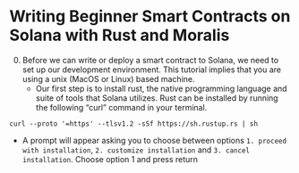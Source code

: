 # Writing Beginner Smart Contracts on Solana with Rust and Moralis


0.	Before we can write or deploy a smart contract to Solana, we need to set up our development environment. This tutorial implies that you are using a unix (MacOS or Linux) based machine. 
    -	Our first step is to install rust, the native programming language and suite of tools that Solana utilizes. Rust can be installed by running the following “curl” command in your terminal. 
  ```
  curl --proto '=https' --tlsv1.2 -sSf https://sh.rustup.rs | sh
  ```
 -	A prompt will appear asking you to choose between options `1. proceed with installation`, `2. customize installation` and `3. cancel installation`. Choose option 1 and press return
  

